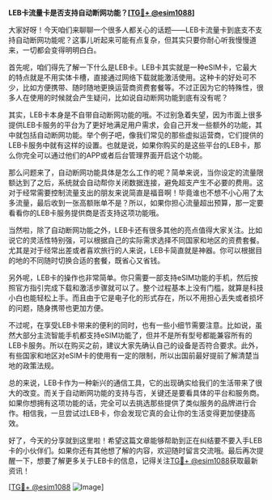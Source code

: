 **LEB卡流量卡是否支持自动断网功能？[[TG💪+ @esim1088](https://t.me/s/esim1088)]**

大家好呀！今天咱们来聊聊一个很多人都关心的话题——LEB卡流量卡到底支不支持自动断网功能呢？这事儿听起来可能有点复杂，但其实只要你耐心听我慢慢道来，一切都会变得明明白白。

首先呢，咱们得先了解一下什么是LEB卡。LEB卡其实就是一种eSIM卡，它最大的特点就是不用实体卡槽，直接通过网络下载就能激活使用。这种卡的好处可不少，比如方便携带、随时随地更换运营商资费套餐等。不过正因为它的特殊性，很多人在使用的时候就会产生疑问，比如说自动断网功能到底有没有呢？

其实，LEB卡本身是不自带自动断网功能的哦。不过别急着失望，因为市面上很多提供LEB卡服务的平台为了更好地满足用户需求，会自己开发一些额外的功能，其中就包括自动断网功能。举个例子吧，像我们常见的那些虚拟运营商，它们提供的LEB卡服务中就有这样的设置。也就是说，如果你购买的是这些平台的LEB卡，那么你完全可以通过他们的APP或者后台管理界面开启这个功能。

那么问题来了，自动断网功能具体是怎么工作的呢？简单来说，当你设定的流量限额达到了之后，系统就会自动帮你关闭数据连接，避免超支产生不必要的费用。这对于经常需要控制流量支出的朋友来说简直是福音啊！毕竟谁也不想不小心用了太多流量，最后收到一张高额账单不是？所以，如果你担心流量超出预算，那一定要看看你的LEB卡服务提供商是否支持这项功能哦。

当然啦，除了自动断网功能之外，LEB卡还有很多其他的亮点值得大家关注。比如说它的灵活性特别强，可以根据自己的实际需求选择不同国家和地区的资费套餐。尤其是对于经常出差或者喜欢旅行的人来说，LEB卡简直就是神器。你可以根据目的地的不同随时切换合适的套餐，既省心又省钱。

另外呢，LEB卡的操作也非常简单。你只需要一部支持eSIM功能的手机，然后按照官方指引完成下载和激活步骤就可以了。整个过程基本上没有门槛，就算是科技小白也能轻松上手。而且由于它是电子化的形式存在，所以不用担心丢失或者损坏的问题，随身携带也更加方便。

不过呢，在享受LEB卡带来的便利的同时，也有一些小细节需要注意。比如说，虽然大部分主流智能手机都支持eSIM功能了，但并不是所有型号都能兼容所有的LEB卡服务。所以在购买之前，建议大家先确认自己的设备是否符合要求。此外，有些国家和地区对eSIM卡的使用有一定的限制，所以出国前最好提前了解清楚当地的政策法规。

总的来说，LEB卡作为一种新兴的通信工具，它的出现确实给我们的生活带来了很大的改变。而关于自动断网功能的支持与否，关键还是要看具体的平台和服务商。如果你想拥有这项功能的话，完全可以去挑选那些提供了类似服务的品牌进行合作。相信我，一旦尝试过LEB卡，你会发现它真的会让你的生活变得更加便捷高效。

好了，今天的分享就到这里啦！希望这篇文章能够帮助到正在纠结要不要入手LEB卡的小伙伴们。如果你还有其他想了解的内容，欢迎随时留言交流哦。最后再次提醒一下，想要了解更多关于LEB卡的信息，记得关注[TG💪+ @esim1088](https://t.me/s/esim1088)获取最新资讯！

[[TG💪+ @esim1088](https://t.me/s/esim1088) ![Image](https://i.postimg.cc/4NQfJmqS/Snipaste-2025-05-13-00-14-12.png)]